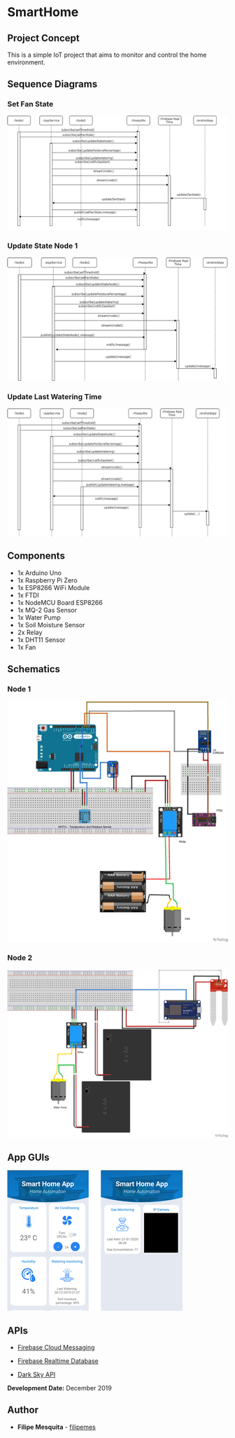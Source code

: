 # SmartHome 

## Project Concept

This is a simple IoT project that aims to monitor and control the home environment.

## Sequence Diagrams


### Set Fan State

![Set Fan State](images/set_fan_state_sequence_diagram.png)

### Update State Node 1

![Update State Node1](images/update_state_node1_sequence_diagram.png)

### Update Last Watering Time

![Update Watering](images/update_watering_sequence_diagram.png)

## Components 

- 1x Arduino Uno
- 1x Raspberry Pi Zero
- 1x ESP8266 WiFi Module
- 1x FTDI
- 1x NodeMCU Board ESP8266
- 1x MQ-2 Gas Sensor
- 1x Water Pump
- 1x Soil Moisture Sensor
- 2x Relay
- 1x DHT11 Sensor
- 1x Fan

## Schematics 

### Node 1

![Node1 Sketch](images/node1.png)

### Node 2

![Node1 Sketch](images/node2.png)


## App GUIs

![GUI](images/app_gui.png)

## APIs

- [Firebase Cloud Messaging](https://firebase.google.com/docs/cloud-messaging)

- [Firebase Realtime Database](https://firebase.google.com/docs/database) 

- [Dark Sky API](https://darksky.net/dev) 

**Development Date:** December 2019

## Author

* **Filipe Mesquita** - [filipemes](https://github.com/filipemes)

